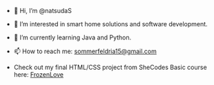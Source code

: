 - 👋 Hi, I’m @natsudaS
- 👀 I’m interested in smart home solutions and software development.
- 🌱 I’m currently learning Java and Python.
- 📫 How to reach me: sommerfeldria15@gmail.com

- Check out my final HTML/CSS project from SheCodes Basic course here: [FrozenLove](https://shecodesprojectsbyria.netlify.app/)

<!---
natsudaS/natsudaS is a ✨ special ✨ repository because its `README.md` (this file) appears on your GitHub profile.
You can click the Preview link to take a look at your changes.
--->
